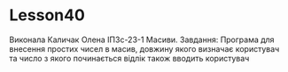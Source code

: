 # Lesson40
Виконала Каличак Олена ІПЗс-23-1
Масиви. Завдання: Програма для внесення простих чисел в масив, довжину якого визначає користувач та число з якого починається відлік також вводить користувач
